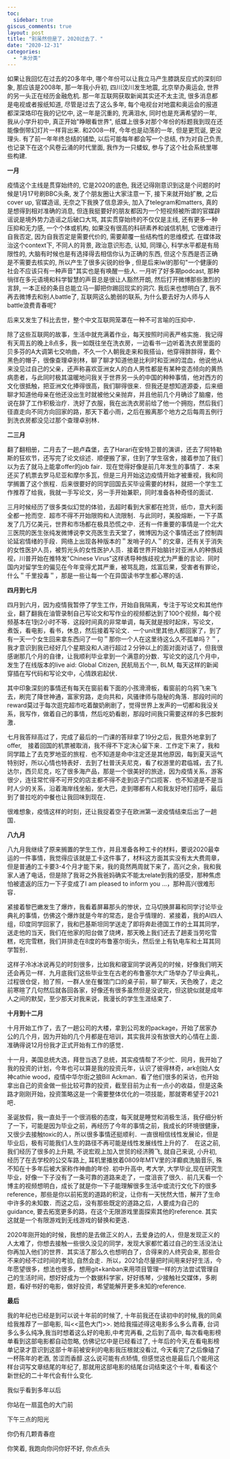 ```yaml
---
toc:
  sidebar: true
giscus_comments: true
layout: post
title: "别虽然但是了，2020过去了．"
date: "2020-12-31"
categories: 
  - "未分类"
---
```


如果让我回忆在过去的20多年中, 哪个年份可以让我立马产生膝跳反应式的深刻印象, 那应该是2008年, 那一年我小升初, 四川汶川发生地震, 北京举办奥运会, 世界的另一头正在经历金融危机. 那一年互联网获取新闻其实还不太主流, 很多消息都是电视或者报纸知道, 尽管是过去了这么多年, 每个电视台对地震和奥运会的报道都深深烙印在我的记忆中, 这一年是沉重的, 充满泪水, 同时也是充满希望的一年, 我从小学升初中, 真正开始"睁眼看世界", 纸媒上很多对那个年份的标题我到现在还能像倒带幻灯片一样背出来. 和2008一样, 今年也是动荡的一年, 但是更荒诞, 更没理头. 有了前一年年终总结的铺垫, 以后可能每年都会写一个总结, 作为对自己负责, 也记录下在这个风卷云涌的时代里面, 我作为一只蝼蚁, 参与了这个社会系统里哪些构建.

**一月**

疫情这个主线是贯穿始终的, 它是2020的底色, 我还记得刚意识到这是个问题的时候是1月17号刷BBC头条, 发了个朋友圈让大家注意一下, 接下来就开始扩散, 之后cover up, 官媒造谣, 无奈之下我换了信息源头, 加入了telegram和matters, 真的是想得到相对准确的消息, 但连我挺要好的朋友都因为一个短视频被所谓的官媒辟谣说是境外势力造谣之后破口大骂, 其实贯穿始终的不仅仅是主线, 还有更多一种压抑和无力感, 一个个体或机构, 如果没有很高的科研素养和诚信机制, 它很难进行自我否定, 因为自我否定是需要代价的, 需要颠覆一些结构性的思维模式. 在媒体政治这个context下, 不同人的背景, 政治意识形态, 认知, 同理心, 科学水平都是有局限性的, 大脑有时候也是有选择得去相信你认为正确的东西, 但这个东西是否正确是不需要去核实的, 所以产生了很多尖锐的纷争 , 但是后来lwl的那句"一个健康的社会不应该只有一种声音"其实也是有唤醒一些人. 一月听了好多期podcast, 那种徜徉在多元语境和科学智慧的声音总是很让人豁然开朗, 然后打开微博那些激烈的言辞, 一本正经的条目总能立马一脚把你踢回现实的洞穴. 我后来也想明白了, 我不再去微博去和别人battle了, 互联网这么脆弱的联系, 为什么要去好为人师与人battle浪费青春呢?

后来又发生了科比去世，整个中文互联网笼罩在一种不可言喻的压抑中．

除了这些互联网的故事，生活中就充满着作业，每天按照时间表严格实施．我记得有天周五的晚上8点多，我一如既往坐在洗衣房，一边看书一边听着洗衣房里面的贝多芬的A大调第七交响曲，不久一个人朝我走来和我搭讪，他穿得胖胖得，戴个黑色的帽子，很像查理卓别林，聊了聊才知道他是比利时和亚洲的混血，他说他从来没见过自己的父亲，还声称喜欢亚洲女人的白人男性都是有某种变态倾向的黄热病患者，与此同时极其温暖地问我关于世界另一头的中国的种种事情，他对西方的文化很抵触，把亚洲文化捧得很高，我们聊得很来．但我还是想知道源委，后来细聊才知道他母亲在他还没出生时就被他父亲抛弃，并且他前几个月确诊了脑瘤，他说在辞了工作积极治疗．洗好了衣服，我在出洗衣房前给了他一个拥抱，然后我们径直走向不同方向回家的路，那天下着小雨，之后在搬离那个地方之后每周五例行到洗衣房都没见过那个查理卓别林．

**二三月**

翻了翻相册，二月去了一趟卢森堡，去了Harari在安特卫普的演讲，还去了阿特勒斯的狂欢节，还写完了论文综述．顺便搬了家，住到了学生宿舍，接着参加了我们以为去了就马上能拿offer的job fair．现在觉得好像是前几年发生的事情了．本来还买了机票去罗马尼亚和摩尔多瓦，但是三月开始这边疫情开始才被重视，我和同学搁置了这个旅程．后来很要好的同学回国去买毕设需要的材料，就把一个学生工作推荐了给我，我就一手写论文，另一手开始兼职，同时准备各种奇怪的面试．

三月时候经历了很多类似幻觉的体验，去超时看到大家都在抢货，纸巾，意大利面全都一抢而空．超市不得不开始限购和人流限制．与此同时，美股熔断，一下子蒸发了几万亿美元，世界和市场都在极具恐慌之中．还有一件重要的事情是一个北大三医院的医生张纯发微博说李文亮医生去天堂了，微博因为这个事情还出了控制舆论延宕情绪的手段．网络上出现各种版本的＂发哨子的人＂的文章，还有关于消失的女性医护人员，被剪光头的女性医护人员．接着世界开始脑针对亚洲人的种族歧视，川普开始在推特发"Chinese Virus"这样诱导种族歧视尤为严重的言论．同时国内对留学生的偏见在今年变得尤其严重，被骂乱跑，炫富后果，受害者有罪论，什么＂千里投毒＂，那是一些让每一个在异国读书学生都心寒的话．

**四月到七月**

四月到六月，因为疫情我暂停了学生工作，开始自我隔离，专注于写论文和其他作业，翻了翻我在油管录制自己写论文和写作业的视频都达到了100个视频，每个视频基本在1到2小时不等．这段时间真的非常单调，每天就是按时起床，写论文，煮饭，看电影，看书，休息，然后接着写论文．一个unit里其他人都回家了，到了有一天一个女生回来拿东西问了一句＂那你一个人在这里待这么久不孤单吗？＂，我才意识到我已经好几个星期没和人进行超过２分钟以上的面对面对话了，但我很感谢那几个月的自律，让我顺利毕业拿到一个满意的分数．写论文的这几个月中，发生了在线版本的live aid: Global Citizen, 民航局五个一, BLM, 每天这样的新闻穿插在写代码和写论文中，心情跌宕起伏．　

其中印象深刻的事情还有每天在窗前看下面的小孩滑滑板，看窗前的乌鸦飞来飞去，刷完了降世神通，富家穷路，走向共和，风骚律师与隐秘的角落．那段时间的reward莫过于每次逛完超市吃着酸奶刷剧了，觉得世界上发声的一切都和我没关系，我写作，做着自己的事情，然后吃奶看剧，那段时间我只需要这样的多巴胺刺激．

七月我答辩高过了，完成了最后的一门课的答辩拿了19分之后，我意外地拿到了offer,　接着回国的机票被取消，我不得不下定决心留下来．工作定下来了，我和同学踏上了去克罗地亚的旅程．也不知道是命中注定还是其他原因，每到夏天运气特别好，所以心情也特表好．去到了杜普沃夫尼克，看了权游里的君临城，去了扎达尔，西贝尼克，吃了很多海产品，那是一个很美好的旅途，因为疫情关系，游客很少，连往常忙得不可开交的店主都不得不走到店子门口揽客．也不知道是不是当时人少的关系，沿着海岸线坐船，坐大巴，走到哪都有人和我友好地打招呼，最后到了普拉吃的中餐也让我回味到现在．

很难想象，疫情这样的时刻，还让我捉着空子在欧洲第一波疫情结束后出了一趟国．

**八九月**

八九月我继续了原来搁置的学生工作，并且准备各种工卡的材料，要说2020最幸运的一件事情，我觉得应该就是工卡这件事了，材料这方面其实没有太大费周章，但是普通的工卡要3-4个月才能下来，我的竟然两周就下来了，高兴之余，我和我家人通了电话，但是除了我哥之外我爸妈确实不能太relate到我的感受，那种焦虑怕被遣返的压力一下子变成了I am pleased to inform you ...，那种高兴很难形容．

紧接着黎巴嫩发生了爆炸，我看着屏幕那头的惨状，立马切换屏幕和同学讨论毕业典礼的事情，仿佛这个爆炸就是今年的常态，是合乎情理的．紧接着，我的AI四人组，印度同学回家了，我和巴基斯坦同学送走了即将奔赴德国工作的土耳其同学，送走他的当天，我们在他家的阳台做了烧烤，那天晚上我们还去了趟麦当劳吃雪糕，吃完雪糕，我们并排走在8度的布鲁塞尔街头，然后坐上有轨电车和土耳其同学暂别．

这样子冷冰冰说再见的时刻很多，比如我和寝室同学说再见的时候，好像我们明天还会再见一样．九月底我们这些毕业生在古老的布鲁塞尔大广场举办了毕业典礼，过程很仓促，拍了照，一群人坐在餐馆门口的桌子前，聊了聊天，天色晚了，走之前寒暄了几句然后就各回各家，好像还有很多虽然但是没说完，但这貌似就是成年人之间的默契，至少那天对我来说，我漫长的学生生涯结束了．

**十月到十二月**

十月开始工作了，去了一趟公司的大楼，拿到公司发的package，开始了居家办公的几个月，因为开始的几个月都是在培训，其实我并没有放很大的心情在上面．准确得说12月份我才正式开始有工作的感觉．

十一月，美国总统大选，拜登当选了总统，其实疫情帮了不少忙．同月，我开始了我的投资的计划，今年也可以算是我的投资元年，认识了彼得林奇，ark创始人女神cathie wood，疫情中华尔街之狼Bill Ackman．看了他们很多的采访，也开始拿出自己的资金做一些比较可靠的投资，截至目前为止有一点小的收益，但是这条路才刚刚开始，投资策略这是一个需要整体优化的一项技能，那就寄希望于2021吧．

圣诞放假，我一直处于一个很消极的态度，每天就是睡觉和消极生活，我仔细分析了一下，可能是因为毕业之前，再经历了今年的事情之前，我成长的环境很健康，又很少去接触toxic的人，所以很多事情还挺顺利．一直很相信线性发展论，但是毕业后，极有可能我们人生的路径不再可能是线性发展线性上升的了.　在这之前, 我们经历了很多的上升期, 不说宏观上加入世贸的经济腾飞, 就自己来说, 小升初, 经历了在去学校的公交车路上, 耳机里播放着0809年MTV里的洋癫疯洗脑音乐, 殊不知在十多年后被大家称作神曲的年份. 初中升高中, 考大学, 大学毕业,现在研究生毕业，好像一下子没有了一条可靠的道路来走了，一度沮丧了很久．前几天看一个博主的视频想明白，成长了就是你一下子能理解很多生活中或流行文化下的很多reference，那些是你以前拓宽的道路的积淀，让你有一天恍然大悟，解开了生命中许多的未知数．而这之后，没有那些既定的道路之后，人要成为自己的guidance, 要去拓宽更多的路，在这个无限游戏里面探索其他的reference. 其实这就是一个有限游戏到无线游戏的替换和更迭．

2020年刚开始的时候，我想的是去做正义的人，去爱身边的人，但是发现正义的人太难了，你想去接触一些很久没见的同学，发现大家都忙着过自己的生活没法让你再加入他们的世界．其实活了那么久也想明白了，合得来的人终究会来, 那些合不来的经不过时间的考验, 自然会走．所以，2021会尽量把时间用来好好生活，今年愿望很多，想法也很多，想用git+kanban来用项目管理一样的方法尝试管理自己的生活时间，想好好成为一个数据科学家，好好练琴，少接触社交媒体，多刷题，看好书好的电影，做好投资，希望能解开更多未知的reference.

**最后**

我的年纪也已经是到可以说十年前的时候了, 十年前我还在读初中的时候,我的同桌给我推荐了一部电影, 叫<<蓝色大门>>. 她给我描述得这电影多么多么青春, 台词多么多么纯净,我当时想着这么好的电影,中考完再看, 之后到了高中, 每次看电影榜单看到这部电影都自动忽略, 仿佛记忆中是已经看过了, 十年后的今天,在看电影榜单记录才意识到这部十年前被安利的电影我压根就没看过, 今天看完了之后像磕了一杯陈年的老酒, 苦涩而香醇.这么说可能有点矫情, 但感觉这也是最后几个能用这样台词写文章结尾的年纪了, 那就用这部电影的结尾台词结束这个十年, 看看这个新世纪的二十年代会有什么变化.

我似乎看到多年以后

你站在一扇蓝色的大门前

下午三点的阳光

你仍有几颗青春痘

你笑着, 我跑向你问你好不好, 你点点头
